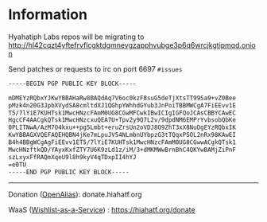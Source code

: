 # Information

Hyahatiph Labs repos will be migrating to http://hl42cqzt4yftefrvflcgktdgmnevgzapphvubge3p6q6wrcjkgtipmqd.onion

Send patches or requests to irc on port 6697 `#issues`

```bash
-----BEGIN PGP PUBLIC KEY BLOCK-----

mDMEYzRQbxYJKwYBBAHaRw8BAQdAq7V6oc0kzF8suG5deTjXtsTT99Sa9+vZ0Bee
pMzk4n20G3JpbXVydSA8cmltdXJ1QGhpYWhhdGYub3JnPoiTBBMWCgA7FiEEvv1E
T5/7lYiE7KUHTsk1MwcHNzcFAmM0UG8CGwMFCwkIBwICIgIGFQoJCAsCBBYCAwEC
HgcCF4AACgkQTsk1MwcHNzcxuQEA7U+Tpv2y9Q7L2v/9dpdNM6EMPrYvbsobQbKe
0PLITNwA/AzM7O4kxu++pg5Lmbt+eruZrsUn2oVDJ8O9ZhT3xX8NuDgEYzRQbxIK
KwYBBAGXVQEFAQEHQBN4jKe7mLpuJV54NLmbnUYbpzG3tTQqxPSOL2nRx98KAwEI
B4h4BBgWCgAgFiEEvv1ET5/7lYiE7KUHTsk1MwcHNzcFAmM0UG8CGwwACgkQTsk1
MwcHNzftkQD/YAyxKxfZTY7U6K9zLd1z/iM/3+dMKMWwBrnBhC4QKYwBAMjZiPnF
szLxyxFfRAQmXqeU9l8h9kyV4qTDxpII4hYJ
=e0TU
-----END PGP PUBLIC KEY BLOCK-----
```
___
Donation ([OpenAlias](https://openalias.org/)): donate.hiahatf.org

WaaS ([Wishlist-as-a-Service](https://github.com/plowsof/flipstarter-waas-wip)) : https://hiahatf.org/donate
